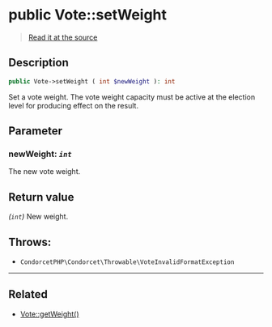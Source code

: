 # public Vote::setWeight

> [Read it at the source](https://github.com/julien-boudry/Condorcet/blob/master/src/Vote.php#L694)

## Description    

```php
public Vote->setWeight ( int $newWeight ): int
```

Set a vote weight. The vote weight capacity must be active at the election level for producing effect on the result.

## Parameter

### **newWeight:** *`int`*   
The new vote weight.    


## Return value   

*(`int`)* New weight.



## Throws:   

* ```CondorcetPHP\Condorcet\Throwable\VoteInvalidFormatException``` 

---------------------------------------

## Related

* [Vote::getWeight()](/Docs/api-reference/Vote%20Class/Vote--getWeight().md)    
